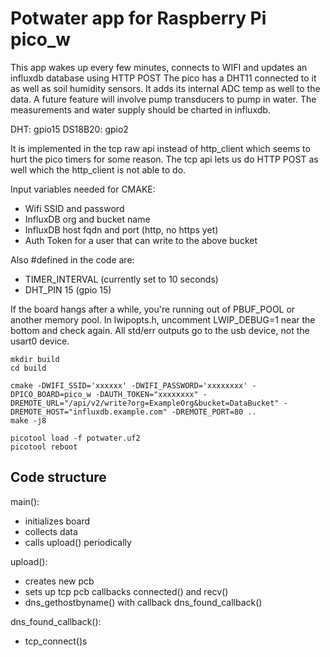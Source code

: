 # Potwater app for Raspberry Pi pico_w

This app wakes up every few minutes, connects to WIFI and updates an influxdb database using HTTP POST
The pico has a DHT11 connected to it as well as soil humidity sensors.
It adds its internal ADC temp as well to the data.
A future feature will involve pump transducers to pump in water.
The measurements and water supply should be charted in influxdb.

DHT: gpio15
DS18B20: gpio2


It is implemented in the tcp raw api instead of http_client which seems to hurt the pico timers for some reason.
The tcp api lets us do HTTP POST as well which the http_client is not able to do.

Input variables needed for CMAKE:
- Wifi SSID and password
- InfluxDB org and bucket name
- InfluxDB host fqdn and port (http, no https yet)
- Auth Token for a user that can write to the above bucket

Also #defined in the code are:
- TIMER_INTERVAL (currently set to 10 seconds)
- DHT_PIN 15 (gpio 15)


If the board hangs after a while, you're running out of PBUF_POOL or another memory pool.
In lwipopts.h, uncomment LWIP_DEBUG=1 near the bottom and check again.
All std/err outputs go to the usb device, not the usart0 device.

```
mkdir build
cd build

cmake -DWIFI_SSID='xxxxxx' -DWIFI_PASSWORD='xxxxxxxx' -DPICO_BOARD=pico_w -DAUTH_TOKEN="xxxxxxxx" -DREMOTE_URL="/api/v2/write?org=ExampleOrg&bucket=DataBucket" -DREMOTE_HOST="influxdb.example.com" -DREMOTE_PORT=80 ..
make -j8

picotool load -f potwater.uf2
picotool reboot
```


## Code structure

main():
- initializes board
- collects data
- calls upload() periodically

upload():
- creates new pcb
- sets up tcp pcb callbacks connected() and recv()
- dns_gethostbyname() with callback dns_found_callback()

dns_found_callback():
- tcp_connect()s

<COMPLETE THIS>
